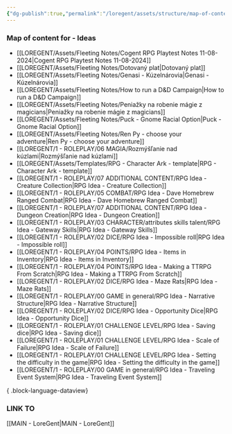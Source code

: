 ```yaml
---
{"dg-publish":true,"permalink":"/loregent/assets/structure/map-of-content/moc-ideas/","noteIcon":""}
---
```


### Map of content for - Ideas

- [[LOREGENT/Assets/Fleeting Notes/Cogent RPG Playtest Notes 11-08-2024\|Cogent RPG Playtest Notes 11-08-2024]]
- [[LOREGENT/Assets/Fleeting Notes/Dotovaný plat\|Dotovaný plat]]
- [[LOREGENT/Assets/Fleeting Notes/Genasi - Kúzelnárovia\|Genasi - Kúzelnárovia]]
- [[LOREGENT/Assets/Fleeting Notes/How to run a D&D Campaign\|How to run a D&D Campaign]]
- [[LOREGENT/Assets/Fleeting Notes/Peniažky na robenie mágie z magicians\|Peniažky na robenie mágie z magicians]]
- [[LOREGENT/Assets/Fleeting Notes/Puck - Gnome Racial Option\|Puck - Gnome Racial Option]]
- [[LOREGENT/Assets/Fleeting Notes/Ren Py - choose your adventure\|Ren Py - choose your adventure]]
- [[LOREGENT/1 - ROLEPLAY/06 MAGIA/Rozmýšľanie nad kúzlami\|Rozmýšľanie nad kúzlami]]
- [[LOREGENT/Assets/Templates/RPG - Character Ark - template\|RPG - Character Ark - template]]
- [[LOREGENT/1 - ROLEPLAY/07 ADDITIONAL CONTENT/RPG Idea - Creature Collection\|RPG Idea - Creature Collection]]
- [[LOREGENT/1 - ROLEPLAY/05 COMBAT/RPG Idea - Dave Homebrew Ranged Combat\|RPG Idea - Dave Homebrew Ranged Combat]]
- [[LOREGENT/1 - ROLEPLAY/07 ADDITIONAL CONTENT/RPG Idea - Dungeon Creation\|RPG Idea - Dungeon Creation]]
- [[LOREGENT/1 - ROLEPLAY/03 CHARACTER/attributes skills talent/RPG Idea - Gateway Skills\|RPG Idea - Gateway Skills]]
- [[LOREGENT/1 - ROLEPLAY/02 DICE/RPG Idea - Impossible roll\|RPG Idea - Impossible roll]]
- [[LOREGENT/1 - ROLEPLAY/04 POINTS/RPG Idea - Items in Inventory\|RPG Idea - Items in Inventory]]
- [[LOREGENT/1 - ROLEPLAY/04 POINTS/RPG Idea - Making a TTRPG From Scratch\|RPG Idea - Making a TTRPG From Scratch]]
- [[LOREGENT/1 - ROLEPLAY/02 DICE/RPG Idea - Maze Rats\|RPG Idea - Maze Rats]]
- [[LOREGENT/1 - ROLEPLAY/00 GAME in general/RPG Idea - Narrative Structure\|RPG Idea - Narrative Structure]]
- [[LOREGENT/1 - ROLEPLAY/02 DICE/RPG Idea - Opportunity Dice\|RPG Idea - Opportunity Dice]]
- [[LOREGENT/1 - ROLEPLAY/01 CHALLENGE LEVEL/RPG Idea - Saving dice\|RPG Idea - Saving dice]]
- [[LOREGENT/1 - ROLEPLAY/01 CHALLENGE LEVEL/RPG Idea - Scale of Failure\|RPG Idea - Scale of Failure]]
- [[LOREGENT/1 - ROLEPLAY/01 CHALLENGE LEVEL/RPG Idea - Setting the difficulty in the game\|RPG Idea - Setting the difficulty in the game]]
- [[LOREGENT/1 - ROLEPLAY/00 GAME in general/RPG Idea - Traveling Event System\|RPG Idea - Traveling Event System]]

{ .block-language-dataview}

### LINK TO
[[MAIN - LoreGent\|MAIN - LoreGent]]